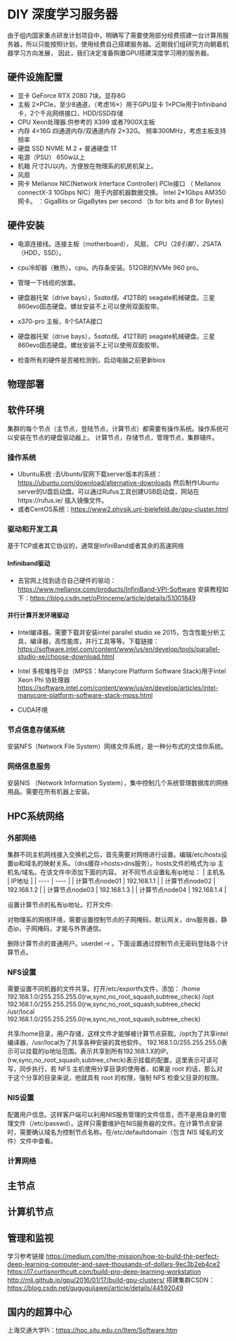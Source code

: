 
 # DIY 深度学习服务器

由于组内国家重点研发计划项目中，明确写了需要使用部分经费搭建一台计算用服务器，所以只能按照计划，使用经费自己搭建服务器。近期我们组研究方向朝着机器学习方向发展，
因此，我们决定准备购置GPU搭建深度学习用的服务器。

## 硬件设施配置
- 显卡 GeForce RTX 2080  7块。显存8G 
- 主板  2×PCIe，至少8通道，（考虑16×）用于GPU显卡 1×PCIe用于Infiniband卡，2个千兆网络接口，HDD/SSD存储
- CPU Xeon处理器.供参考的 X399 或者7900X主板
- 内存  4×16G 四通道内存/双通道内存  2×32G。 频率300MHz，考虑主板支持频率
- 硬盘 SSD NVME M.2 + 普通硬盘 1T
- 电源（PSU） 650w以上
- 机箱 尺寸2U以内，方便放在物理系的机房机架上。
- 风扇
- 网卡 Mellanox NIC(Network Interface Controller)  PCIe接口 （ Mellanox connectX-3 10Gbps NIC）用于内部机器数据交换。 Intel 2*1Gbps AM350 网卡。
：GigaBits or GigaBytes per second （b for bits and B for Bytes)

## 硬件安装
- 电源连接线。连接主板（motherboard）， 风扇， CPU（2*8引脚），2*SATA（HDD，SSD）。
- cpu冷却器（散热）。cpu。内存条安装。512GB的NVMe 960 pro。
- 管理一下线缆的放置。
- 硬盘器托架（drive bays），5*sata线。4*12TB的 seagate机械硬盘。三星860evo固态硬盘。螺丝安装不上可以使用双面胶带。
- x370-pro 主板，8个SATA接口

- 硬盘器托架（drive bays），5*sata线。4*12TB的 seagate机械硬盘。三星860evo固态硬盘。螺丝安装不上可以使用双面胶带。
- 检查所有的硬件是否被检测到，启动电脑之前更新bios
## 物理部署

## 软件环境
集群的每个节点（主节点，登陆节点，计算节点）都需要有操作系统。操作系统可以安装在节点的硬盘驱动器上。
计算节点，存储节点，管理节点，集群辅件。
### 操作系统
- Ubuntu系统 :去Ubuntu官网下载server版本的系统：https://ubuntu.com/download/alternative-downloads 然后制作Ubuntu server的U盘启动盘。可以通过Rufus工具创建USB启动盘，网站在https://rufus.ie/ 插入镜像文件。
- 或者CentOS系统：https://www2.physik.uni-bielefeld.de/gpu-cluster.html
### 驱动和开发工具

基于TCP或者其它协议的，通常是InfiniBand或者其余的高速网络
#### Infiniband驱动
- 去官网上找到适合自己硬件的驱动：https://www.mellanox.com/products/InfiniBand-VPI-Software 安装教程如下：https://blog.csdn.net/oPrinceme/article/details/51001849
#### 并行计算开发环境驱动
- Intel编译器。需要下载并安装intel parallel studio xe 2015，包含性能分析工具，编译器，高性能库，并行工具等等。下载链接：https://software.intel.com/content/www/us/en/develop/tools/parallel-studio-xe/choose-download.html
- Intel 多核堆栈平台（MPSS：Manycore Platform Software Stack)用于intel Xeon Phi 协处理器 https://software.intel.com/content/www/us/en/develop/articles/intel-manycore-platform-software-stack-mpss.html


- CUDA环境

### 节点信息存储系统
安装NFS（Network File System）网络文件系统，是一种分布式的文佳你系统。

### 网络信息服务
安装NIS （Network Information System），集中控制几个系统管理数据库的网络用品。需要在所有机器上安装。

## HPC系统网络
### 外部网络
集群不同主机网线接入交换机之后，首先需要对网络进行设置。编辑/etc/hosts设置ip和域名的映射关系。（dns缓存>hosts>dns服务）。hosts文件的格式为:ip  主机名/域名。在该文件中添加下面的内容。
对不同节点设置私有ip地址：
|  主机名   | IP地址  |
|  ----  | ----  |
| 计算节点node01  | 192.168.1.1 |
| 计算节点node02  | 192.168.1.2 |
| 计算节点node03  | 192.168.1.3 |
| 计算节点node04  | 192.168.1.4 |

设置计算节点的私有ip地址。打开文件:

对物理系的网络环境，需要设置控制节点的子网掩码，默认网关，dns服务器，静态ip，子网掩码，才能与外界通信。

删除计算节点的普通用户。userdel –r <your username>。下面设置通过控制节点无密码登陆各个计算节点。
 
### NFS设置
需要设置不同机器的文件共享。打开/etc/exportfs文件，添加：
/home  192.168.1.0/255.255.255.0(rw,sync,no_root_squash,subtree_check) 
/opt   192.168.1.0/255.255.255.0(rw,sync,no_root_squash,subtree_check) 
/usr/local  192.168.1.0/255.255.255.0(rw,sync,no_root_squash,subtree_check)


共享/home目录，用户存储，这样文件才能够被计算节点获取。/opt为了共享intel编译器，/usr/local为了共享各种安装的其他软件。
192.168.1.0/255.255.255.0表示可以挂载的ip地址范围。表示共享到所有192.168.1.X的IP。(rw,sync,no_root_squash,subtree_check)表示挂载的配置，这里表示可读可写，同步执行，若 NFS 主机使用分享目录的使用者，如果是 root 的话，那么对 于这个分享的目录来说，他就具有 root 的权限，强制 NFS 检查父目录的权限。

### NIS设置
配置用户信息。这样客户端可以利用NIS服务管理的文件信息，而不是用自身的管理文件（/etc/passwd）。这样只需要维护在NIS服务器的文件。在计算节点安装时，需要确认域名为控制节点名称。在/etc/defaultdomain（包含 NIS 域名的文件）文件中查看。

### 计算网络
## 主节点

## 计算机节点

## 管理和监视

学习参考链接
https://medium.com/the-mission/how-to-build-the-perfect-deep-learning-computer-and-save-thousands-of-dollars-9ec3b2eb4ce2
https://l7.curtisnorthcutt.com/build-pro-deep-learning-workstation
http://mli.github.io/gpu/2016/01/17/build-gpu-clusters/
搭建集群CSDN：https://blog.csdn.net/gugugujiawei/article/details/44592049
## 国内的超算中心
上海交通大学Pi：https://hpc.sjtu.edu.cn/Item/Software.htm



